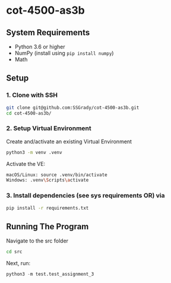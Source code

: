 # cot-4500-as3b

## System Requirements
* Python 3.6 or higher
* NumPy (install using `pip install numpy`)
* Math

## Setup

### 1. Clone with SSH

```bash
git clone git@github.com:SSGrady/cot-4500-as3b.git
cd cot-4500-as3b/
```

### 2. Setup Virtual Environment
Create and/activate an existing Virtual Environment 

```bash
python3 -m venv .venv
```

Activate the VE:

```bash
macOS/Linux: source .venv/bin/activate
Windows: .venv\Scripts\activate
```

### 3. Install dependencies (see sys requirements OR) via
```bash
pip install -r requirements.txt
```

## Running The Program

Navigate to the src folder 

```bash
cd src
```

Next, run:

```py
python3 -m test.test_assignment_3
```
